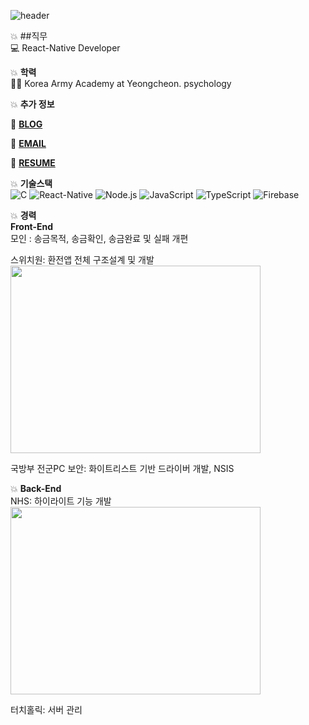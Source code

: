 ![header](https://capsule-render.vercel.app/api?type=waving&color=gradient&height=250&section=header&text=ChangHyen%20Yun&fontSize=90&animation=twinkling&fontColor=f5f6f7&fontAlignY=50&desc=%20&descAlignY=70&descAlign=62)

💥 ##직무  
💻 React-Native Developer  

💥 **학력**  
👩‍🎓 Korea Army Academy at Yeongcheon. psychology  

💥 **추가 정보**  

🎱 **[BLOG](https://ychcom.tistory.com/)**  

📧 **[EMAIL](mailto:ychcom@naver.com)**  

📗 **[RESUME](https://programmers.co.kr/pr/ychcom_8336)**  

💥 **기술스택**  
![C](https://img.shields.io/badge/-C-A8B9CC?style=flat-square&logo=C&logoColor=black)
![React-Native](https://img.shields.io/badge/-ReactNative-61DAFB?style=flat-square&logo=React&logoColor=white)
![Node.js](https://img.shields.io/badge/-Node.js-339933?style=flat-square&logo=Node.js&logoColor=white)
![JavaScript](https://img.shields.io/badge/-JavaScript-F7DF1E?style=flat-square&logo=JavaScript&logoColor=white)
![TypeScript](https://img.shields.io/badge/-TypeScript-3178C6?style=flat-square&logo=TypeScript&logoColor=white)
![Firebase](https://img.shields.io/badge/-Firebase-FFCA28?style=flat-square&logo=Firebase&logoColor=white)  

💥 **경력**  
**Front-End**  
모인 : 송금목적, 송금확인, 송금완료 및 실패 개편  


스위치원: 환전앱 전체 구조설계 및 개발  
<img src="https://user-images.githubusercontent.com/39834903/173180932-61aca6ce-0b1a-4773-9594-ff171056f31d.JPG" width="400" height="300"/>

국방부 전군PC 보안: 화이트리스트 기반 드라이버
개발, NSIS  

💥 **Back-End**  
NHS: 하이라이트 기능 개발  
<img src="https://user-images.githubusercontent.com/39834903/173179981-9d3652c7-bfde-4d6b-bc83-cc47807fbd2a.JPG" width="400" height="300"/>

터치홀릭: 서버 관리  


